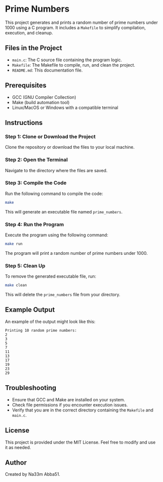 # Prime Numbers

This project generates and prints a random number of prime numbers under 1000 using a C program. It includes a `Makefile` to simplify compilation, execution, and cleanup.

## Files in the Project
- `main.c`: The C source file containing the program logic.
- `Makefile`: The Makefile to compile, run, and clean the project.
- `README.md`: This documentation file.

## Prerequisites
- GCC (GNU Compiler Collection)
- Make (build automation tool)
- Linux/MacOS or Windows with a compatible terminal

## Instructions

### Step 1: Clone or Download the Project
Clone the repository or download the files to your local machine.

### Step 2: Open the Terminal
Navigate to the directory where the files are saved.

### Step 3: Compile the Code
Run the following command to compile the code:
```bash
make
```
This will generate an executable file named `prime_numbers`.

### Step 4: Run the Program
Execute the program using the following command:
```bash
make run
```
The program will print a random number of prime numbers under 1000.

### Step 5: Clean Up
To remove the generated executable file, run:
```bash
make clean
```
This will delete the `prime_numbers` file from your directory.

## Example Output
An example of the output might look like this:
```
Printing 10 random prime numbers:
2
3
5
7
11
13
17
19
23
29
```

## Troubleshooting
- Ensure that GCC and Make are installed on your system.
- Check file permissions if you encounter execution issues.
- Verify that you are in the correct directory containing the `Makefile` and `main.c`.

## License
This project is provided under the MIT License. Feel free to modify and use it as needed.

## Author
Created by Na33m Abba51.
